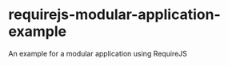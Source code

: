 requirejs-modular-application-example
=====================================

An example for a modular application using RequireJS
